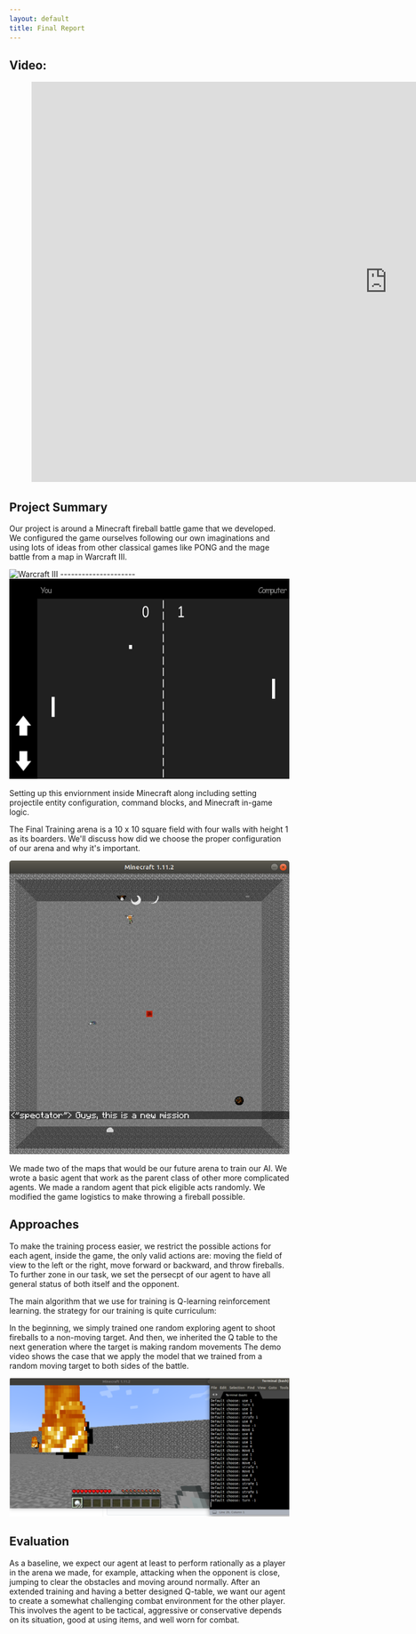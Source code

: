 ```yaml
---
layout: default
title: Final Report
---
```


## Video:




<!-- blank line -->
<figure class="video_container">
  <iframe width="1280" height="720" src="https://www.youtube.com/embed/UMcZHYxZHTo" frameborder="0" allowfullscreen="true"> </iframe>
</figure>
<!-- blank line -->
  
## Project Summary
Our project is around a Minecraft fireball battle game that we developed. We configured the game ourselves following our own imaginations and using lots of ideas from other classical games like PONG and the mage battle from a map in Warcraft III. 


<img src="Pictures/combined.png" alt="Warcraft III" width="953.4" height="315">
---------------------
<img src="Pictures/Pong.png" alt="Warcraft III" width="640" height="360">


Setting up this enviornment inside Minecraft along including setting projectile entity configuration, command blocks, and Minecraft in-game logic.

The Final Training arena is a 10 x 10 square field with four walls with height 1 as its boarders. We'll discuss how did we choose the proper configuration of our arena and why it's important.



![Arena](Arena.png)

We made two of the maps that would be our future arena to train our AI.
We wrote a basic agent that work as the parent class of other more complicated agents.
We made a random agent that pick eligible acts randomly.
We modified the game logistics to make throwing a fireball possible.

## Approaches





To make the training process easier, we restrict the possible actions for each agent, inside the game, the only valid actions are: moving the field of view to the left or the right, move forward or backward, and throw fireballs. To further zone in our task, we set the persecpt of our agent to have all general status of both itself and the opponent. 

The main algorithm that we use for training is Q-learning reinforcement learning. the strategy for our training is quite curriculum: 

In the beginning, we simply trained one random exploring agent to shoot fireballs to a non-moving target. And then, we inherited the Q table to the next generation where the target is making random movements The demo video shows the case that we apply the model that we trained from a random moving target to both sides of the battle. 

![Moves](Moves.png)

## Evaluation
As a baseline, we expect our agent at least to perform rationally as a player in the arena we made, for example, attacking when the opponent is close, jumping to clear the obstacles and moving around normally. After an extended training and having a better designed Q-table, we want our agent to create a somewhat challenging combat environment for the other player. This involves the agent to be tactical, aggressive or conservative depends on its situation, good at using items, and well worn for combat. 


